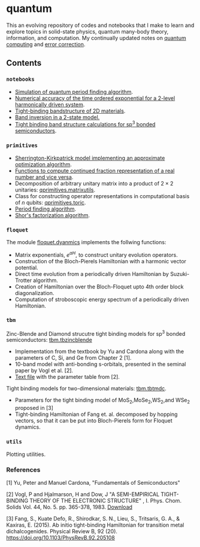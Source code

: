 # quantum
This an evolving repository of codes and notebooks that I make to learn and explore topics in solid-state physics, quantum many-body theory, information, and computation. 
My continually updated notes on [quantum computing](docs/QuantumComputing01.pdf) and [error correction](docs/QuantumComputing02.pdf).

## Contents


### `notebooks`

* [Simulation of quantum period finding algorithm](notebooks/PeriodFinding.ipynb).
* [Numerical accuracy of the time ordered exponential for a 2-level harmonically driven system](notebooks/TimeOrderedExp.ipynb).
* [Tight-binding bandstructure of 2D materials](notebooks/tmdc_bands.ipynb). 
* [Band inversion in a 2-state model.](notebooks/two-band-models.ipynb)
* [Tight binding band structure calculations for sp<sup>3</sup> bonded semiconductors](notebooks/TightBindingZB.ipynb). 

### `primitives`

* [Sherrington-Kirkpatrick model implementing an approximate optimization algorithm](https://github.com/kuljitvirk/quantum/blob/main/qprimitives/aoa.py).
* [Functions to compute continued fraction representation of a real number and vice versa](https://github.com/kuljitvirk/quantum/blob/main/qprimitives/mathutils.py).
* Decomposition of arbitrary unitary matrix into a product of $2\times2$ unitaries: [qprimitives.matrixutils](https://github.com/kuljitvirk/quantum/blob/main/qprimitives/matrixutils.py).
* Class for constructing operator representations in computational basis of $n$ qubits: [qprimitives.toric](https://github.com/kuljitvirk/quantum/blob/main/qprimitives/toric.py).
* [Period finding algorithm](https://github.com/kuljitvirk/quantum/blob/main/qprimitives/qprimitives.py).
* [Shor's factorization algorithm](https://github.com/kuljitvirk/quantum/blob/main/qprimitives/qprimitives.py).

### `floquet`

The module [floquet.dyanmics](floquet/dynamics.py) implements the follwing functions:

* Matrix exponentials, $e^{a H}$, to construct unitary evolution operators.
* Construction of the Bloch-Pierels Hamiltonian with a harmonic vector potential.
* Direct time evolution from a periodically driven Hamiltonian by Suzuki-Trotter algorithm.
* Creation of Hamiltonian over the Bloch-Floquet upto 4th order block diagonalization.
* Computation of stroboscopic energy spectrum of a periodically driven Hamiltonian.

### `tbm`

Zinc-Blende and Diamond strucutre tight binding models for sp<sup>3</sup> bonded semiconductors: [tbm.tbzincblende](tbm/tbzincblende.py)

* Implementation from the textbook by Yu and Cardona along with the parameters of C, Si, and Ge from Chapter 2 [1].
* 10-band model with anti-bonding s-orbitals, presented in the seminal paper by Vogl et al. [2].
* [Text file](tbm/vogl_tb_parameters.txt)  with the parameter table from [2].

Tight binding models for two-dimensional materials: [tbm.tbtmdc](tbm/tbtmdc.py).
* Parameters for the tight binding model of MoS<sub>2</sub>,MoSe<sub>2</sub>,WS<sub>2</sub>,and WSe<sub>2</sub> proposed in [3]
* Tight-binding Hamiltonian of Fang et. al. decomposed by hopping vectors, so that it can be put into Bloch-Pierels form for Floquet dynamics. 


### `utils`

Plotting utilities.
 
### References

[1] Yu, Peter and Manuel Cardona, "Fundamentals of Semiconductors"

[2] Vogl, P and Hjalmarson, H and Dow, J "A SEMI-EMPIRICAL TIGHT-BINDING THEORY OF THE ELECTRONIC STRUCTURE" , I. Phys. Chom. Solids Vol. 44, No. 5. pp. 365-378, 1983. [Download](tbm/VoglPaper.pdf)

[3] Fang, S., Kuate Defo, R., Shirodkar, S. N., Lieu, S., Tritsaris, G. A., &#38; Kaxiras, E. (2015). Ab initio tight-binding Hamiltonian for transition metal dichalcogenides. Physical Review B, 92 (20). https://doi.org/10.1103/PhysRevB.92.205108
